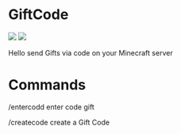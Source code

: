 # GiftCode

<a href="https://poggit.pmmp.io/p/GiftCode"><img src="https://poggit.pmmp.io/shield.state/GiftCode"></a>
<img src="https://github.com/NurAzliYT/GiftCodeID/blob/main/1611205.png">
<p>Hello send Gifts via code on your Minecraft server</p>

# Commands

<p>/entercodd enter code gift</p>
<p>/createcode create a Gift Code</p>
